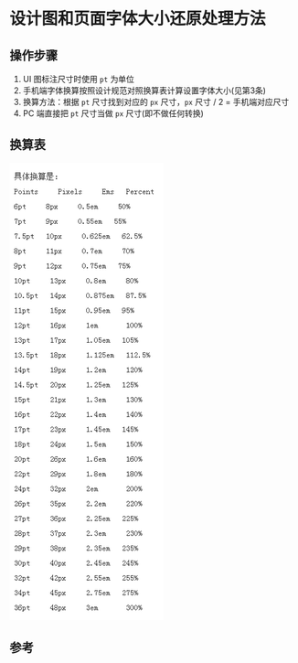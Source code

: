 设计图和页面字体大小还原处理方法
==========

## 操作步骤
1. UI 图标注尺寸时使用 `pt` 为单位
2. 手机端字体换算按照设计规范对照换算表计算设置字体大小(见第3条)
3. 换算方法：根据 `pt` 尺寸找到对应的 `px` 尺寸，`px` 尺寸 / 2 = 手机端对应尺寸
4. PC 端直接把 `pt` 尺寸当做 `px` 尺寸(即不做任何转换)

## 换算表
![换算表](./../assets/font-conversion.png)

## 参考